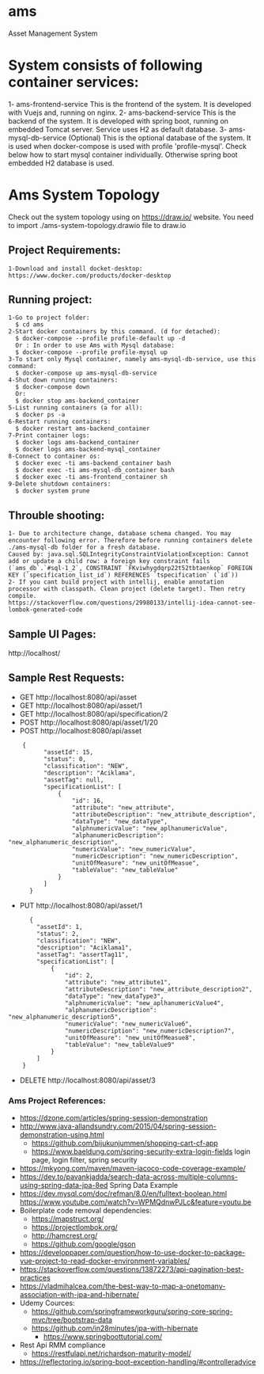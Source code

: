 # ams  
Asset Management System

# System consists of following container services:
  1- ams-frontend-service
      This is the frontend of the system. It is developed with Vuejs and, running on nginx.
  2- ams-backend-service
      This is the backend of the system. It is developed with spring boot, running on embedded Tomcat server. Service uses H2 as default database.
  3- ams-mysql-db-service (Optional)
      This is the optional database of the system. It is used when docker-compose is used with profile 'profile-mysql'. Check below how to start mysql container individually.
      Otherwise spring boot embedded H2 database is used.

# Ams System Topology 
  Check out the system topology using on https://draw.io/ website.
  You need to import ./ams-system-topology.drawio file to draw.io

## Project Requirements:  
    1-Download and install docket-desktop: https://www.docker.com/products/docker-desktop

## Running project:  
    1-Go to project folder:  
      $ cd ams  
    2-Start docker containers by this command. (d for detached):
      $ docker-compose --profile profile-default up -d 
      Or : In order to use Ams with Mysql database:
      $ docker-compose --profile profile-mysql up
    3-To start only Mysql container, namely ams-mysql-db-service, use this command:
      $ docker-compose up ams-mysql-db-service
    4-Shut down running containers:  
      $ docker-compose down  
      Or:  
      $ docker stop ams-backend_container  
    5-List running containers (a for all):  
      $ docker ps -a  
    6-Restart running containers:  
      $ docker restart ams-backend_container  
    7-Print container logs:  
      $ docker logs ams-backend_container
      $ docker logs ams-backend-mysql_container
    8-Connect to container os:  
      $ docker exec -ti ams-backend_container bash
      $ docker exec -ti ams-mysql-db_container bash
      $ docker exec -ti ams-frontend_container sh
    9-Delete shutdown containers:  
      $ docker system prune
## Throuble shooting:
    1- Due to architecture change, database schema changed. You may encounter following error. Therefore before running containers delete ./ams-mysql-db folder for a fresh database.
    Caused by: java.sql.SQLIntegrityConstraintViolationException: Cannot add or update a child row: a foreign key constraint fails (`ams_db`.`#sql-1_2`, CONSTRAINT `FKviwhygdqrp22t52tbtaenkop` FOREIGN KEY (`specification_list_id`) REFERENCES `tspecification` (`id`))
    2- If you cant build project with intellij, enable annotation processor with classpath. Clean project (delete target). Then retry compile.
    https://stackoverflow.com/questions/29980133/intellij-idea-cannot-see-lombok-generated-code
## Sample UI Pages:
  http://localhost/
## Sample Rest Requests:  
- GET http://localhost:8080/api/asset  
- GET http://localhost:8080/api/asset/1  
- GET http://localhost:8080/api/specification/2  
- POST http://localhost:8080/api/asset/1/20  
- POST http://localhost:8080/api/asset
```
    {  
          "assetId": 15,  
          "status": 0,  
          "classification": "NEW",  
          "description": "Aciklama",  
          "assetTag": null,  
          "specificationList": [  
              {  
                  "id": 16,  
                  "attribute": "new_attribute",  
                  "attributeDescription": "new_attribute_description",  
                  "dataType": "new_dataType",  
                  "alphnumericValue": "new_aplhanumericValue",  
                  "alphanumericDescription": "new_alphanumeric_description",  
                  "numericValue": "new_numericValue",  
                  "numericDescription": "new_numericDescription",  
                  "unitOfMeasure": "new_unitOfMeasue",  
                  "tableValue": "new_tableValue"  
              }  
          ]  
      }
```
- PUT http://localhost:8080/api/asset/1
```
      {  
        "assetId": 1,  
        "status": 2,  
        "classification": "NEW",  
        "description": "Aciklama1",  
        "assetTag": "assertTag11",  
        "specificationList": [  
            {  
                "id": 2,  
                "attribute": "new_attribute1",  
                "attributeDescription": "new_attribute_description2",  
                "dataType": "new_dataType3",  
                "alphnumericValue": "new_aplhanumericValue4",  
                "alphanumericDescription": "new_alphanumeric_description5",  
                "numericValue": "new_numericValue6",  
                "numericDescription": "new_numericDescription7",  
                "unitOfMeasure": "new_unitOfMeasue8",  
                "tableValue": "new_tableValue9"  
            }  
        ]  
    }
```
- DELETE http://localhost:8080/api/asset/3  


### Ams Project References:
- https://dzone.com/articles/spring-session-demonstration
- http://www.java-allandsundry.com/2015/04/spring-session-demonstration-using.html
  - https://github.com/bijukunjummen/shopping-cart-cf-app
  - https://www.baeldung.com/spring-security-extra-login-fields   login page, login filter, spring security
- https://mkyong.com/maven/maven-jacoco-code-coverage-example/
- https://dev.to/pavankjadda/search-data-across-multiple-columns-using-spring-data-jpa-8ed  Spring Data Example
- https://dev.mysql.com/doc/refman/8.0/en/fulltext-boolean.html
  https://www.youtube.com/watch?v=WPMQdnwPJLc&feature=youtu.be
- Boilerplate code removal dependencies:
  - https://mapstruct.org/
  - https://projectlombok.org/
  - http://hamcrest.org/
  - https://github.com/google/gson
- https://developpaper.com/question/how-to-use-docker-to-package-vue-project-to-read-docker-environment-variables/
- https://stackoverflow.com/questions/13872273/api-pagination-best-practices
- https://vladmihalcea.com/the-best-way-to-map-a-onetomany-association-with-jpa-and-hibernate/
- Udemy Cources:
  - https://github.com/springframeworkguru/spring-core-spring-mvc/tree/bootstrap-data
  - https://github.com/in28minutes/jpa-with-hibernate
    - https://www.springboottutorial.com/
- Rest Api RMM compliance
  - https://restfulapi.net/richardson-maturity-model/
- https://reflectoring.io/spring-boot-exception-handling/#controlleradvice

